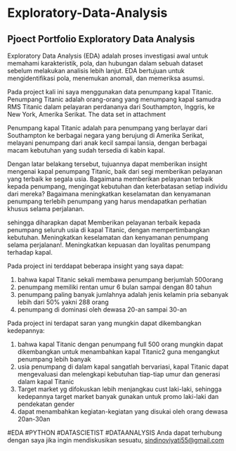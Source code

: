 # Exploratory-Data-Analysis
## Pjoect Portfolio Exploratory Data Analysis

Exploratory Data Analysis (EDA) adalah proses investigasi awal untuk memahami karakteristik, pola, dan hubungan dalam sebuah dataset sebelum melakukan analisis lebih lanjut. EDA bertujuan untuk mengidentifikasi pola, menemukan anomali, dan memeriksa asumsi. 

Pada project kali ini saya menggunakan data penumpang kapal Titanic. Penumpang Titanic adalah orang-orang yang menumpang kapal samudra RMS Titanic dalam pelayaran perdananya dari Southampton, Inggris, ke New York, Amerika Serikat. The data set in attachment

Penumpang kapal Titanic adalah para penumpang yang berlayar dari Southampton ke berbagai negara yang berujung di Amerika Serikat, melayani penumpang dari anak kecil sampai lansia, dengan berbagai macam kebutuhan yang sudah tersedia di kabin kapal.

Dengan latar belakang tersebut, tujuannya dapat memberikan insight mengenai kapal penumpang Titanic, baik dari segi memberikan pelayanan yang terbaik ke segala usia. Bagaimana memberikan pelayanan terbaik kepada penumpang, mengingat kebutuhan dan keterbatasan setiap individu dari mereka? Bagaimana meningkatkan keselamatan dan kenyamanan penumpang terlebih penumpang yang harus mendapatkan perhatian khusus selama perjalanan. 

sehingga diharapkan dapat Memberikan pelayanan terbaik kepada penumpang seluruh usia di kapal Titanic, dengan mempertimbangkan kebutuhan. Meningkatkan keselamatan dan kenyamanan penumpang selama perjalanan!. Meningkatkan kepuasan dan loyalitas penumpang terhadap kapal.

Pada project ini terddapat beberapa insight yang saya dapat:
1. bahwa kapal Titanic sekali membawa penumpang berjumlah 500orang
2. penumpang memiliki rentan umur 6 bulan sampai dengan 80 tahun
3. penumpang paling banyak jumlahnya adalah jenis kelamin pria sebanyak lebih dari 50% yakni 288 orang
4. penumpang di dominasi oleh dewasa 20-an sampai 30-an

Pada project ini terdapat saran yang mungkin dapat dikembangkan kedepannya:
1. bahwa kapal Titanic dengan penumpang full 500 orang mungkin dapat dikembangkan untuk menambahkan kapal Titanic2 guna mengangkut penumpang lebih banyak
2. usia penumpang di dalam kapal sangatlah bervariasi, kapal Titanic dapat mengevaluasi dan melengkapi kebutuhan tiap-tiap umur dan generasi dalam kapal Titanic
3. Target market yg difokuskan lebih menjangkau cust laki-laki, sehingga kedepannya target market banyak gunakan untuk promo laki-laki dan pendekatan gender
4. dapat menambahkan kegiatan-kegiatan yang disukai oleh orang dewasa 20an-30an

#EDA #PYTHON #DATASCIETIST #DATAANALYSIS 
Anda dapat terhubung dengan saya jika ingin mendiskusikan sesuatu, sindinoviyati55@gmail.com
